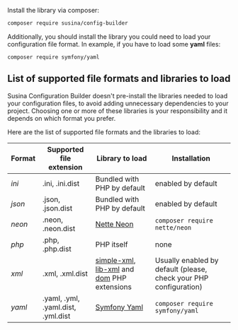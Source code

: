 Install the library via composer:

```bash
composer require susina/config-builder
```

Additionally, you should install the library you could need to load your configuration file format. In example, if
you have to load some __yaml__ files:

```
composer require symfony/yaml
```

## List of supported file formats and libraries to load

Susina Configuration Builder doesn't pre-install the libraries needed to load your configuration files, to avoid adding
unnecessary dependencies to your project.
Choosing one or more of these libraries is your responsibility and it depends
on which format you prefer.

Here are the list of supported file formats and the libraries to load:

|Format|Supported file extension|Library to load|Installation|
|------|------------------------|---------------|-------|
|_ini_|.ini, .ini.dist|Bundled with PHP by default|enabled by default|
|_json_|.json, .json.dist|Bundled with PHP by default|enabled by default|
|_neon_|.neon, .neon.dist|[Nette Neon](https://ne-on.org/)|`composer require nette/neon`|
|_php_|.php, .php.dist|PHP itself|none|
|_xml_|.xml, .xml.dist|[simple-xml](https://www.php.net/manual/en/book.simplexml.php), [lib-xml](https://www.php.net/manual/en/book.libxml.php) and [dom](https://www.php.net/manual/en/dom.setup.php) PHP extensions|Usually enabled by default (please, check your PHP configuration)|
|_yaml_|.yaml, .yml, .yaml.dist, .yml.dist|[Symfony Yaml](https://symfony.com/doc/current/components/yaml.html)|`composer require symfony/yaml`|